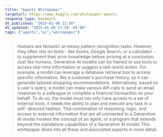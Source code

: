 ```yaml
---
title: "Agents Whitepaper"
targeturl: https://www.kaggle.com/whitepaper-agents
response_type: bookmark
dt_published: "2025-01-06 21:50"
dt_updated: "2025-01-06 21:50 -05:00"
tags: ["agents","ai","whitepaper"]
---
```


> Humans are fantastic at messy pattern recognition tasks. However, they often rely on tools - like books, Google Search, or a calculator - to supplement their prior knowledge before arriving at a conclusion. Just like humans, Generative AI models can be trained to use tools to access real-time information or suggest a real-world action. For example, a model can leverage a database retrieval tool to access specific information, like a customer's purchase history, so it can generate tailored shopping recommendations. Alternatively, based on a user's query, a model can make various API calls to send an email response to a colleague or complete a financial transaction on your behalf. To do so, the model must not only have access to a set of external tools, it needs the ability to plan and execute any task in a self- directed fashion. This combination of reasoning, logic, and access to external information that are all connected to a Generative AI model invokes the concept of an agent, or a program that extends beyond the standalone capabilities of a Generative AI model. This whitepaper dives into all these and associated aspects in more detail.
